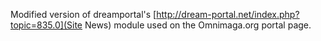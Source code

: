 Modified version of dreamportal's [http://dream-portal.net/index.php?topic=835.0](Site News) module used on the Omnimaga.org portal page.